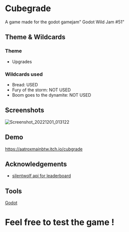 # Cubegrade

A game made for the godot gamejam"
Godot Wild Jam #51" 

## Theme & Wildcards
### Theme

- Upgrades
### Wildcards used
- Bread: USED
- Fury of the storm: NOT USED
- Boom goes to the dynamite: NOT USED

## Screenshots

![Screenshot_20221201_013122](https://user-images.githubusercontent.com/60893967/205053614-8efb3467-8943-46b7-a407-da1d8f4dd4f8.png)


## Demo

https://aatroxmainbtw.itch.io/cubgrade

## Acknowledgements

 - [silentwolf api for leaderboard](https://silentwolf.com/)



## Tools

[Godot](https://godotengine.org/)

# Feel free to test the game !
